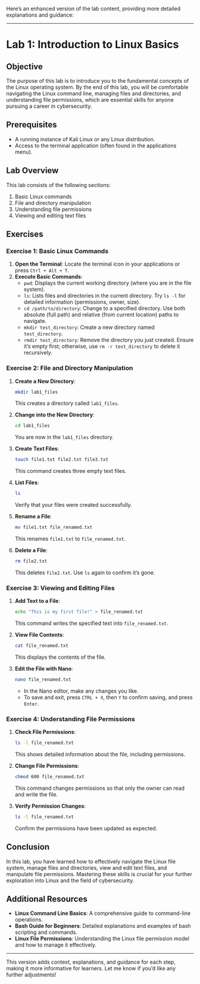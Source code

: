 Here’s an enhanced version of the lab content, providing more detailed explanations and guidance:

---

# Lab 1: Introduction to Linux Basics

## Objective
The purpose of this lab is to introduce you to the fundamental concepts of the Linux operating system. By the end of this lab, you will be comfortable navigating the Linux command line, managing files and directories, and understanding file permissions, which are essential skills for anyone pursuing a career in cybersecurity.

## Prerequisites
- A running instance of Kali Linux or any Linux distribution.
- Access to the terminal application (often found in the applications menu).

## Lab Overview
This lab consists of the following sections:
1. Basic Linux commands
2. File and directory manipulation
3. Understanding file permissions
4. Viewing and editing text files

## Exercises

### Exercise 1: Basic Linux Commands
1. **Open the Terminal**: Locate the terminal icon in your applications or press `Ctrl + Alt + T`.
2. **Execute Basic Commands**:
   - `pwd`: Displays the current working directory (where you are in the file system).
   - `ls`: Lists files and directories in the current directory. Try `ls -l` for detailed information (permissions, owner, size).
   - `cd /path/to/directory`: Change to a specified directory. Use both absolute (full path) and relative (from current location) paths to navigate.
   - `mkdir test_directory`: Create a new directory named `test_directory`.
   - `rmdir test_directory`: Remove the directory you just created. Ensure it’s empty first; otherwise, use `rm -r test_directory` to delete it recursively.

### Exercise 2: File and Directory Manipulation
1. **Create a New Directory**:
   ```bash
   mkdir lab1_files
   ```
   This creates a directory called `lab1_files`.
   
2. **Change into the New Directory**:
   ```bash
   cd lab1_files
   ```
   You are now in the `lab1_files` directory.

3. **Create Text Files**:
   ```bash
   touch file1.txt file2.txt file3.txt
   ```
   This command creates three empty text files.

4. **List Files**:
   ```bash
   ls
   ```
   Verify that your files were created successfully.

5. **Rename a File**:
   ```bash
   mv file1.txt file_renamed.txt
   ```
   This renames `file1.txt` to `file_renamed.txt`.

6. **Delete a File**:
   ```bash
   rm file2.txt
   ```
   This deletes `file2.txt`. Use `ls` again to confirm it’s gone.

### Exercise 3: Viewing and Editing Files
1. **Add Text to a File**:
   ```bash
   echo "This is my first file!" > file_renamed.txt
   ```
   This command writes the specified text into `file_renamed.txt`.

2. **View File Contents**:
   ```bash
   cat file_renamed.txt
   ```
   This displays the contents of the file.

3. **Edit the File with Nano**:
   ```bash
   nano file_renamed.txt
   ```
   - In the Nano editor, make any changes you like.
   - To save and exit, press `CTRL + X`, then `Y` to confirm saving, and press `Enter`.

### Exercise 4: Understanding File Permissions
1. **Check File Permissions**:
   ```bash
   ls -l file_renamed.txt
   ```
   This shows detailed information about the file, including permissions.

2. **Change File Permissions**:
   ```bash
   chmod 600 file_renamed.txt
   ```
   This command changes permissions so that only the owner can read and write the file.

3. **Verify Permission Changes**:
   ```bash
   ls -l file_renamed.txt
   ```
   Confirm the permissions have been updated as expected.

## Conclusion
In this lab, you have learned how to effectively navigate the Linux file system, manage files and directories, view and edit text files, and manipulate file permissions. Mastering these skills is crucial for your further exploration into Linux and the field of cybersecurity.

## Additional Resources
- **Linux Command Line Basics**: A comprehensive guide to command-line operations.
- **Bash Guide for Beginners**: Detailed explanations and examples of bash scripting and commands.
- **Linux File Permissions**: Understanding the Linux file permission model and how to manage it effectively.

--- 

This version adds context, explanations, and guidance for each step, making it more informative for learners. Let me know if you’d like any further adjustments!
